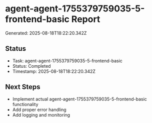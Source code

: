 # agent-agent-1755379759035-5-frontend-basic Report

Generated: 2025-08-18T18:22:20.342Z

## Status
- Task: agent-agent-1755379759035-5-frontend-basic
- Status: Completed
- Timestamp: 2025-08-18T18:22:20.342Z

## Next Steps
- Implement actual agent-agent-1755379759035-5-frontend-basic functionality
- Add proper error handling
- Add logging and monitoring
